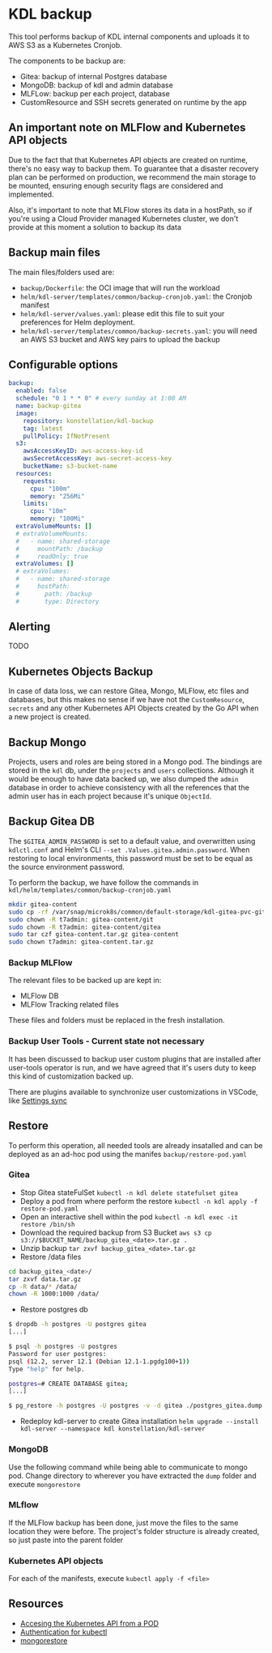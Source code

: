 # KDL backup

This tool performs backup of KDL internal components and uploads it to AWS S3 as a Kubernetes Cronjob.

The components to be backup are:

- Gitea: backup of internal Postgres database
- MongoDB: backup of kdl and admin database
- MLFLow: backup per each project, database
- CustomResource and SSH secrets generated on runtime by the app


## An important note on MLFlow and Kubernetes API objects

Due to the fact that that Kubernetes API objects are created on runtime, there's no easy way to backup them. To guarantee that a disaster recovery plan can be performed on production, we recommend the main storage to be mounted, ensuring enough security flags are considered and implemented.

Also, it's important to note that MLFlow stores its data in a hostPath, so if you're using a Cloud Provider managed Kubernetes cluster, we don't provide at this moment a solution to backup its data

## Backup main files

The main files/folders used are:

- `backup/Dockerfile`: the OCI image that will run the workload
- `helm/kdl-server/templates/common/backup-cronjob.yaml`: the Cronjob manifest
- `helm/kdl-server/values.yaml`: please edit this file to suit your preferences for Helm deployment.
- `helm/kdl-server/templates/common/backup-secrets.yaml`: you will need an AWS S3 bucket and AWS key pairs to upload the backup

## Configurable options

```yaml
backup:
  enabled: false
  schedule: "0 1 * * 0" # every sunday at 1:00 AM
  name: backup-gitea
  image:
    repository: konstellation/kdl-backup
    tag: latest
    pullPolicy: IfNotPresent
  s3:
    awsAccessKeyID: aws-access-key-id
    awsSecretAccessKey: aws-secret-access-key
    bucketName: s3-bucket-name
  resources:
    requests:
      cpu: "100m"
      memory: "256Mi"
    limits:
      cpu: "10m"
      memory: "100Mi"
  extraVolumeMounts: []
  # extraVolumeMounts:
  #   - name: shared-storage
  #     mountPath: /backup
  #     readOnly: true
  extraVolumes: []
  # extraVolumes:
  #   - name: shared-storage
  #     hostPath:
  #       path: /backup
  #       type: Directory
```

## Alerting

TODO

## Kubernetes Objects Backup
In case of data loss, we can restore Gitea, Mongo, MLFlow, etc files and databases, but this makes no sense if we have not the `CustomResource`, `secrets` and any other Kubernetes API Objects created by the Go API when a new project is created.

## Backup Mongo

Projects, users and roles are being stored in a Mongo pod. The bindings are stored in the `kdl` db, under the `projects` and `users` collections. Although it would be enough to have data backed up, we also dumped the `admin` database in order to achieve consistency with all the references that the admin user has in each project because it's unique `ObjectId`.

## Backup Gitea DB

The `$GITEA_ADMIN_PASSWORD` is set to a default value, and overwritten using `kdlctl.conf` and Helm's CLI `--set .Values.gitea.admin.password`. When restoring to local environments, this password must be set to be equal as the source environment password.

To perform the backup, we have follow the commands in `kdl/helm/templates/common/backup-cronjob.yaml`

```bash
mkdir gitea-content
sudo cp -rf /var/snap/microk8s/common/default-storage/kdl-gitea-pvc-gitea-0-pvc-440ef212-e953-44e2-9f60-c1633ac2b9ec/ gitea-repositories-backup
sudo chown -R t7admin: gitea-content/git
sudo chown -R t7admin: gitea-content/gitea
sudo tar czf gitea-content.tar.gz gitea-content
sudo chown t7admin: gitea-content.tar.gz
```

### Backup MLFlow

The relevant files to be backed up are kept in:

- MLFlow DB
- MLFlow Tracking related files

These files and folders must be replaced in the fresh installation.

### Backup User Tools - Current state not necessary

It has been discussed to backup user custom plugins that are installed after user-tools	operator is run, and we have agreed that it's users duty to keep this kind of customization backed up.

There are plugins available to synchronize user customizations in VSCode, like [Settings sync](https://code.visualstudio.com/docs/editor/settings-sync)

## Restore

To perform this operation, all needed tools are already insatalled and can be deployed as an ad-hoc pod using the manifes `backup/restore-pod.yaml`

###  Gitea

- Stop Gitea stateFulSet `kubectl -n kdl delete statefulset gitea`
- Deploy a pod from where perform the restore `kubectl -n kdl apply -f restore-pod.yaml`
- Open an interactive shell within the pod `kubectl -n kdl exec -it restore /bin/sh`
- Download the required backup from S3 Bucket `aws s3 cp s3://$BUCKET_NAME/backup_gitea_<date>.tar.gz .`
- Unzip backup `tar zxvf backup_gitea_<date>.tar.gz`
- Restore /data files

```bash
cd backup_gitea_<date>/
tar zxvf data.tar.gz
cp -R data/* /data/
chown -R 1000:1000 /data/
```

- Restore postgres db

```bash
$ dropdb -h postgres -U postgres gitea
[...]

$ psql -h postgres -U postgres
Password for user postgres:
psql (12.2, server 12.1 (Debian 12.1-1.pgdg100+1))
Type "help" for help.

postgres=# CREATE DATABASE gitea;
[...]

$ pg_restore -h postgres -U postgres -v -d gitea ./postgres_gitea.dump -c
```

- Redeploy kdl-server to create Gitea installation `helm upgrade --install kdl-server --namespace kdl konstellation/kdl-server`

### MongoDB

Use the following command while being able to communicate to mongo pod. Change directory to wherever you have extracted the `dump` folder and execute `mongorestore`

### MLflow

If the MLFlow backup has been done, just move the files to the same location they were before. The project's folder structure is already created, so just paste into the parent folder

### Kubernetes API objects

For each of the manifests, execute `kubectl apply -f <file>`

## Resources

- [Accesing the Kubernetes API from a POD](https://kubernetes.io/docs/tasks/run-application/access-api-from-pod/)
- [Authentication for kubectl](https://kubernetes.io/docs/reference/access-authn-authz/authentication/#option-2-use-the-token-option)
- [mongorestore](https://docs.mongodb.com/database-tools/mongorestore/)
